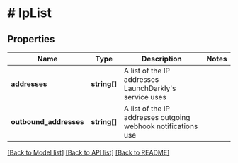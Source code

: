 # # IpList

## Properties

Name | Type | Description | Notes
------------ | ------------- | ------------- | -------------
**addresses** | **string[]** | A list of the IP addresses LaunchDarkly&#39;s service uses |
**outbound_addresses** | **string[]** | A list of the IP addresses outgoing webhook notifications use |

[[Back to Model list]](../../README.md#models) [[Back to API list]](../../README.md#endpoints) [[Back to README]](../../README.md)
